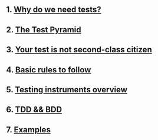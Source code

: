 ## 1. [Why do we need tests?](1.md)
## 2. [The Test Pyramid](2.md)
## 3. [Your test is not second-class citizen](3.md)
## 4. [Basic rules to follow](4.md)
## 5. [Testing instruments overview](5.md)
## 6. [TDD && BDD](6.md)
## 7. [Examples](/examples)
